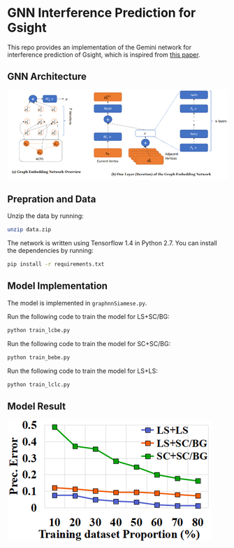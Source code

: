 # GNN Interference Prediction for Gsight
This repo provides an implementation of the Gemini network for interference prediction of Gsight, which is inspired from [this paper](https://arxiv.org/abs/1708.06525).

## GNN Architecture
![Image text](https://raw.githubusercontent.com/tjulym/gray/main/models/GNN-Structure2vec-GSight-master/architecture.png)


## Prepration and Data
Unzip the data by running:
```bash
unzip data.zip
```

The network is written using Tensorflow 1.4 in Python 2.7. You can install the dependencies by running:
```bash
pip install -r requirements.txt
```

## Model Implementation
The model is implemented in `graphnnSiamese.py`.

Run the following code to train the model for LS+SC/BG:
```bash
python train_lcbe.py 
```

Run the following code to train the model for SC+SC/BG:
```bash
python train_bebe.py 
```

Run the following code to train the model for LS+LS:
```bash
python train_lclc.py 
```

## Model Result
![Image text](https://raw.githubusercontent.com/tjulym/gray/main/models/GNN-Structure2vec-GSight-master/result.png)